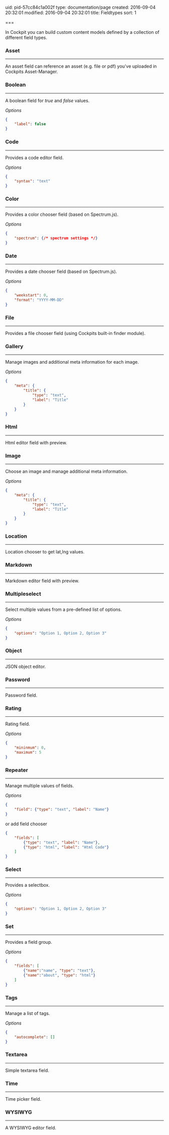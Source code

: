 uid: pid-57cc84c1a002f
type: documentation/page
created: 2016-09-04 20:32:01
modified: 2016-09-04 20:32:01
title: Fieldtypes
sort: 1

===

In Cockpit you can build custom content models defined by a collection of different field types.


### Asset
---
An asset field can reference an asset (e.g. file or pdf) you've uploaded in Cockpits Asset-Manager.


### Boolean
---
A boolean field for _true_ and _false_ values.

_Options_

```json
{
    "label": false
}
```

### Code
---
Provides a code editor field.


_Options_

```json
{
    "syntax": "text"
}
```


### Color
---
Provides a color chooser field (based on Spectrum.js).


_Options_

```json
{
    "spectrum": {/* spectrum settings */}
}
```

### Date
---
Provides a date chooser field (based on Spectrum.js).


_Options_

```json
{
    "weekstart": 0,
    "format": "YYYY-MM-DD"
}
```

### File
---
Provides a file chooser field (using Cockpits built-in finder module).


### Gallery
---
Manage images and additional meta information for each image.


_Options_

```json
{
    "meta": {
        "title": {
            "type": "text",
            "label": "Title"
        }
    }
}
```

### Html
---
Html editor field with preview.


### Image
---
Choose an image and manage additional meta information.

_Options_

```json
{
    "meta": {
        "title": {
            "type": "text",
            "label": "Title"
        }
    }
}
```


### Location
---
Location chooser to get lat,lng values.


### Markdown
---
Markdown editor field with preview.


### Multipleselect
---
Select multiple values from a pre-defined list of options.

_Options_

```json
{
    "options": "Option 1, Option 2, Option 3"
}
```

### Object
---
JSON object editor.

### Password
---
Password field.

### Rating
---
Rating field.

_Options_

```json
{
    "mininmum": 0,
    "maximum": 5
}
```


### Repeater
---
Manage multiple values of fields.

_Options_

```json
{
    "field": {"type": "text", "label": "Name"}
}
```

or add field chooser

```json
{
    "fields": [
        {"type": "text", "label": "Name"},
        {"type": "html", "label": "Html Code"}
    ]
}
```

### Select
---
Provides a selectbox.

_Options_

```json
{
    "options": "Option 1, Option 2, Option 3"
}
```


### Set
---
Provides a field group.

_Options_

```json
{
    "fields": [
        {"name":"name", "type": "text"},
        {"name":"about", "type": "html"}
    ]
}
```

### Tags
---
Manage a list of tags.

_Options_

```json
{
    "autocomplete": []
}
```

### Textarea
---
Simple textarea field.

### Time
---
Time picker field.

### WYSIWYG
---
A WYSIWYG editor field.
